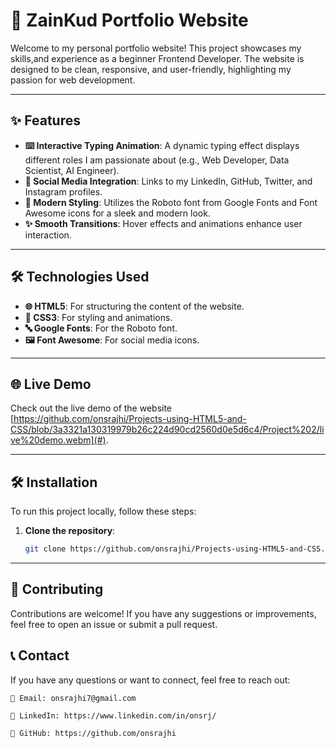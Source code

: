 # 🚀 ZainKud Portfolio Website

Welcome to my personal portfolio website! This project showcases my skills,and experience as a  beginner Frontend Developer. The website is designed to be clean, responsive, and user-friendly, highlighting my passion for web development.

---

## ✨ Features

- **⌨️ Interactive Typing Animation**: A dynamic typing effect displays different roles I am passionate about (e.g., Web Developer, Data Scientist, AI Engineer).
- **🔗 Social Media Integration**: Links to my LinkedIn, GitHub, Twitter, and Instagram profiles.
- **🎨 Modern Styling**: Utilizes the Roboto font from Google Fonts and Font Awesome icons for a sleek and modern look.
- **✨ Smooth Transitions**: Hover effects and animations enhance user interaction.

---

## 🛠️ Technologies Used

- **🌐 HTML5**: For structuring the content of the website.
- **🎨 CSS3**: For styling and animations.
- **🔤 Google Fonts**: For the Roboto font.
- **🖼️ Font Awesome**: For social media icons.

---

## 🌐 Live Demo

Check out the live demo of the website [https://github.com/onsrajhi/Projects-using-HTML5-and-CSS/blob/3a3321a130319979b26c224d90cd2560d0e5d6c4/Project%202/live%20demo.webm](#).

---


## 🛠️ Installation

To run this project locally, follow these steps:

1. **Clone the repository**:
   ```bash
   git clone https://github.com/onsrajhi/Projects-using-HTML5-and-CSS.git

---

## 🤝 Contributing

Contributions are welcome! If you have any suggestions or improvements, feel free to open an issue or submit a pull request.

## 📞 Contact

If you have any questions or want to connect, feel free to reach out:

    📧 Email: onsrajhi7@gmail.com

    🔗 LinkedIn: https://www.linkedin.com/in/onsrj/

    🐙 GitHub: https://github.com/onsrajhi